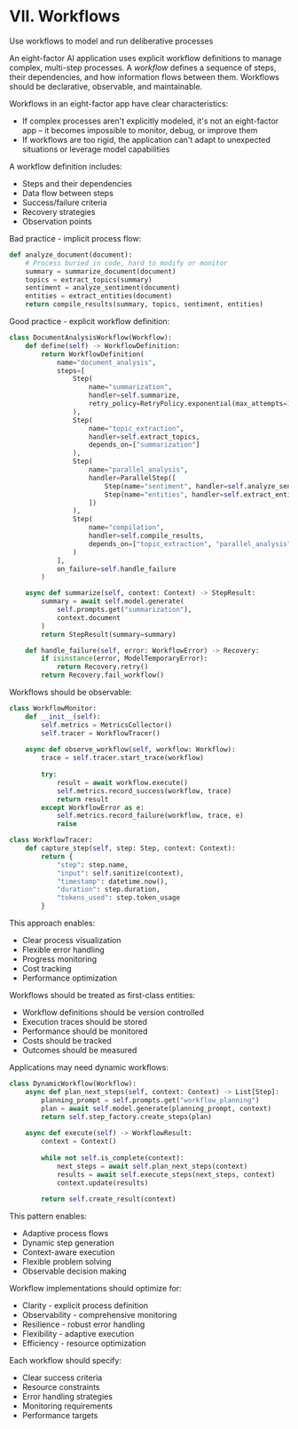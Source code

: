 # VII. Workflows
Use workflows to model and run deliberative processes

An eight-factor AI application uses explicit workflow definitions to manage complex, multi-step processes. A *workflow* defines a sequence of steps, their dependencies, and how information flows between them. Workflows should be declarative, observable, and maintainable.

Workflows in an eight-factor app have clear characteristics:
* If complex processes aren't explicitly modeled, it's not an eight-factor app – it becomes impossible to monitor, debug, or improve them
* If workflows are too rigid, the application can't adapt to unexpected situations or leverage model capabilities

A workflow definition includes:
* Steps and their dependencies
* Data flow between steps
* Success/failure criteria
* Recovery strategies
* Observation points

Bad practice - implicit process flow:
```python
def analyze_document(document):
    # Process buried in code, hard to modify or monitor
    summary = summarize_document(document)
    topics = extract_topics(summary)
    sentiment = analyze_sentiment(document)
    entities = extract_entities(document)
    return compile_results(summary, topics, sentiment, entities)
```

Good practice - explicit workflow definition:
```python
class DocumentAnalysisWorkflow(Workflow):
    def define(self) -> WorkflowDefinition:
        return WorkflowDefinition(
            name="document_analysis",
            steps=[
                Step(
                    name="summarization",
                    handler=self.summarize,
                    retry_policy=RetryPolicy.exponential(max_attempts=3)
                ),
                Step(
                    name="topic_extraction",
                    handler=self.extract_topics,
                    depends_on=["summarization"]
                ),
                Step(
                    name="parallel_analysis",
                    handler=ParallelStep([
                        Step(name="sentiment", handler=self.analyze_sentiment),
                        Step(name="entities", handler=self.extract_entities)
                    ])
                ),
                Step(
                    name="compilation",
                    handler=self.compile_results,
                    depends_on=["topic_extraction", "parallel_analysis"]
                )
            ],
            on_failure=self.handle_failure
        )

    async def summarize(self, context: Context) -> StepResult:
        summary = await self.model.generate(
            self.prompts.get("summarization"),
            context.document
        )
        return StepResult(summary=summary)

    def handle_failure(self, error: WorkflowError) -> Recovery:
        if isinstance(error, ModelTemporaryError):
            return Recovery.retry()
        return Recovery.fail_workflow()
```

Workflows should be observable:
```python
class WorkflowMonitor:
    def __init__(self):
        self.metrics = MetricsCollector()
        self.tracer = WorkflowTracer()
    
    async def observe_workflow(self, workflow: Workflow):
        trace = self.tracer.start_trace(workflow)
        
        try:
            result = await workflow.execute()
            self.metrics.record_success(workflow, trace)
            return result
        except WorkflowError as e:
            self.metrics.record_failure(workflow, trace, e)
            raise

class WorkflowTracer:
    def capture_step(self, step: Step, context: Context):
        return {
            "step": step.name,
            "input": self.sanitize(context),
            "timestamp": datetime.now(),
            "duration": step.duration,
            "tokens_used": step.token_usage
        }
```

This approach enables:
* Clear process visualization
* Flexible error handling
* Progress monitoring
* Cost tracking
* Performance optimization

Workflows should be treated as first-class entities:
* Workflow definitions should be version controlled
* Execution traces should be stored
* Performance should be monitored
* Costs should be tracked
* Outcomes should be measured

Applications may need dynamic workflows:
```python
class DynamicWorkflow(Workflow):
    async def plan_next_steps(self, context: Context) -> List[Step]:
        planning_prompt = self.prompts.get("workflow_planning")
        plan = await self.model.generate(planning_prompt, context)
        return self.step_factory.create_steps(plan)
    
    async def execute(self) -> WorkflowResult:
        context = Context()
        
        while not self.is_complete(context):
            next_steps = await self.plan_next_steps(context)
            results = await self.execute_steps(next_steps, context)
            context.update(results)
            
        return self.create_result(context)
```

This pattern enables:
* Adaptive process flows
* Dynamic step generation
* Context-aware execution
* Flexible problem solving
* Observable decision making

Workflow implementations should optimize for:
* Clarity - explicit process definition
* Observability - comprehensive monitoring
* Resilience - robust error handling
* Flexibility - adaptive execution
* Efficiency - resource optimization

Each workflow should specify:
* Clear success criteria
* Resource constraints
* Error handling strategies
* Monitoring requirements
* Performance targets
